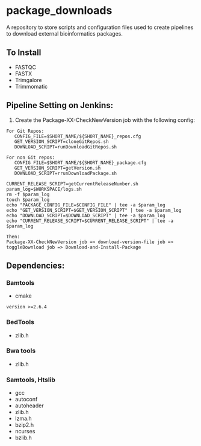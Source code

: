 # package_downloads
A repository to store scripts and configuration files used to create pipelines to download external bioinformatics packages.

## To Install
 * FASTQC
 * FASTX
 * Trimgalore
 * Trimmomatic

## Pipeline Setting on Jenkins:
1) Create the Package-XX-CheckNewVersion job with the following config:
```
For Git Repos:
   CONFIG_FILE=$SHORT_NAME/${SHORT_NAME}_repos.cfg
   GET_VERSION_SCRIPT=cloneGitRepos.sh
   DOWNLOAD_SCRIPT=runDownloadGitRepos.sh
   
For non Git repos:
   CONFIG_FILE=$SHORT_NAME/${SHORT_NAME}_package.cfg
   GET_VERSION_SCRIPT=getVersion.sh
   DOWNLOAD_SCRIPT=rrunDownloadPackage.sh

CURRENT_RELEASE_SCRIPT=getCurrentReleaseNumber.sh
param_log=$WORKSPACE/logs.sh
rm -f $param_log
touch $param_log
echo "PACKAGE_CONFIG_FILE=$CONFIG_FILE" | tee -a $param_log
echo "GET_VERSION_SCRIPT=$GET_VERSION_SCRIPT" | tee -a $param_log
echo "DOWNLOAD_SCRIPT=$DOWNLOAD_SCRIPT" | tee -a $param_log
echo "CURRENT_RELEASE_SCRIPT=$CURRENT_RELEASE_SCRIPT" | tee -a $param_log

```

```
Then: 
Package-XX-CheckNewVersion job => download-version-file job => toggleDownload job => Download-and-Install-Package
```
## Dependencies:
### Bamtools
  * cmake 
  ```
  version >=2.6.4
  ```
### BedTools
 * zlib.h
### Bwa tools
 * zlib.h
### Samtools, Htslib
 * gcc 
 * autoconf 
 * autoheader
 * zlib.h 
 * lzma.h 
 * bzip2.h 
 * ncurses
 * bzlib.h
